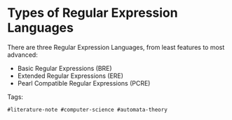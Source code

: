 # Types of Regular Expression Languages

There are three Regular Expression Languages, from least features to most
advanced:

* Basic Regular Expressions (BRE)
* Extended Regular Expressions (ERE)
* Pearl Compatible Regular Expressions (PCRE)


Tags:

    #literature-note #computer-science #automata-theory
